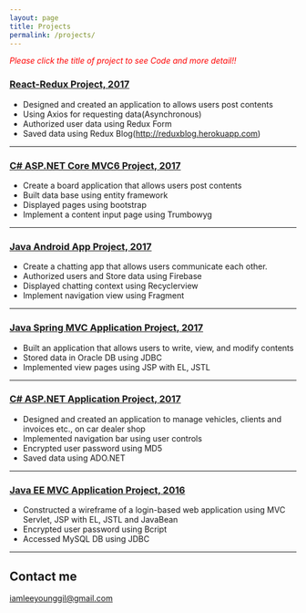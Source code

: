 ```yaml
---
layout: page
title: Projects
permalink: /projects/
---
```

<span style="color:red">*Please click the title of project to see Code and more detail!!*</span>

### [React-Redux Project, 2017 ](https://github.com/YounggilLee/Redux_Blog) 
* Designed and created an application to allows users post contents 
* Using Axios for requesting data(Asynchronous)
* Authorized user data using Redux Form
* Saved data using Redux Blog(http://reduxblog.herokuapp.com)

***

### [C# ASP.NET Core MVC6 Project, 2017](https://github.com/YounggilLee/AspNetBoard/wiki) 
* Create a board application that allows users post contents
* Built data base using entity framework
* Displayed pages using bootstrap
* Implement a content input page using Trumbowyg

***

### [Java Android App Project, 2017](https://github.com/YounggilLee/OmegaA/wiki) 
* Create a chatting app that allows users communicate each other.
* Authorized users and Store data using Firebase
* Displayed chatting context using Recyclerview
* Implement navigation view using Fragment

***

### [Java Spring MVC Application Project, 2017](https://github.com/YounggilLee/OmegaS/wiki)
* Built an application that allows users to write, view, and modify contents
* Stored data in Oracle DB using JDBC
* Implemented view pages using JSP with EL, JSTL

***

### [C# ASP.NET Application Project, 2017](https://github.com/YounggilLee/OmegaC/wiki)
* Designed and created an application to manage vehicles, clients and invoices etc., on car dealer shop
* Implemented navigation bar using user controls
* Encrypted user password using MD5
* Saved data using ADO.NET

***

### [Java EE MVC Application Project, 2016](https://github.com/YounggilLee/Signup_Application/wiki)
* Constructed a wireframe of a login-based web application using MVC Servlet, JSP with EL, JSTL and JavaBean
* Encrypted user password using Bcript
* Accessed MySQL DB using JDBC

***


## Contact me

[iamleeyounggil@gmail.com](mailto:iamleeyounggil@gmail.com)

